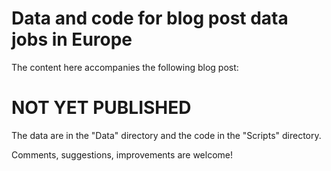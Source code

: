 # Data and code for blog post data jobs in Europe

The content here accompanies the following blog post:

# NOT YET PUBLISHED

The data are in the "Data" directory and the code in the "Scripts" directory. 

Comments, suggestions, improvements are welcome!
